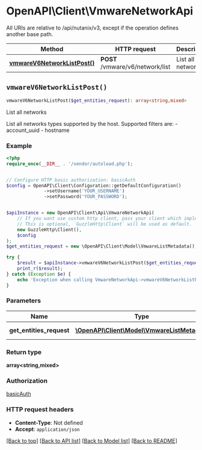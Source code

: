 # OpenAPI\Client\VmwareNetworkApi

All URIs are relative to /api/nutanix/v3, except if the operation defines another base path.

| Method | HTTP request | Description |
| ------------- | ------------- | ------------- |
| [**vmwareV6NetworkListPost()**](VmwareNetworkApi.md#vmwareV6NetworkListPost) | **POST** /vmware/v6/network/list | List all networks |


## `vmwareV6NetworkListPost()`

```php
vmwareV6NetworkListPost($get_entities_request): array<string,mixed>
```

List all networks

List all networks types supported by the host. Supported filters are: - account_uuid - hostname

### Example

```php
<?php
require_once(__DIR__ . '/vendor/autoload.php');


// Configure HTTP basic authorization: basicAuth
$config = OpenAPI\Client\Configuration::getDefaultConfiguration()
              ->setUsername('YOUR_USERNAME')
              ->setPassword('YOUR_PASSWORD');


$apiInstance = new OpenAPI\Client\Api\VmwareNetworkApi(
    // If you want use custom http client, pass your client which implements `GuzzleHttp\ClientInterface`.
    // This is optional, `GuzzleHttp\Client` will be used as default.
    new GuzzleHttp\Client(),
    $config
);
$get_entities_request = new \OpenAPI\Client\Model\VmwareListMetadata(); // \OpenAPI\Client\Model\VmwareListMetadata | Request body

try {
    $result = $apiInstance->vmwareV6NetworkListPost($get_entities_request);
    print_r($result);
} catch (Exception $e) {
    echo 'Exception when calling VmwareNetworkApi->vmwareV6NetworkListPost: ', $e->getMessage(), PHP_EOL;
}
```

### Parameters

| Name | Type | Description  | Notes |
| ------------- | ------------- | ------------- | ------------- |
| **get_entities_request** | [**\OpenAPI\Client\Model\VmwareListMetadata**](../Model/VmwareListMetadata.md)| Request body | |

### Return type

**array<string,mixed>**

### Authorization

[basicAuth](../../README.md#basicAuth)

### HTTP request headers

- **Content-Type**: Not defined
- **Accept**: `application/json`

[[Back to top]](#) [[Back to API list]](../../README.md#endpoints)
[[Back to Model list]](../../README.md#models)
[[Back to README]](../../README.md)
